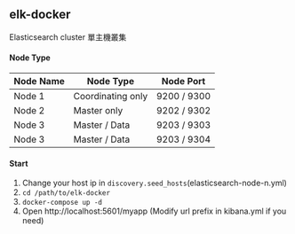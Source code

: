 ## elk-docker
Elasticsearch cluster 
單主機叢集

#### Node Type

| Node Name | Node Type         | Node Port   |
| ----------| ----------------- | ----------- |
| Node 1    | Coordinating only | 9200 / 9300 |
| Node 2    | Master only       | 9202 / 9302 |
| Node 3    | Master / Data     | 9203 / 9303 |
| Node 3    | Master / Data     | 9203 / 9304 |


#### Start
1. Change your host ip in `discovery.seed_hosts`(elasticsearch-node-n.yml)
2. `cd /path/to/elk-docker`
3. `docker-compose up -d`
4. Open http://localhost:5601/myapp (Modify url prefix in kibana.yml if you need)